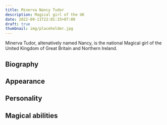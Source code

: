 ```yaml
---
title: Minerva Nancy Tudor
description: Magical girl of the UK
date: 2022-09-11T22:01:33+07:00
draft: true
thumbnail: img/placeholder.jpg
---
```

Minerva Tudor, altenatively named Nancy, is the national Magical girl of the United Kingdom of Great Britain and Northern Ireland.
## Biography

## Appearance

## Personality

## Magical abilities

